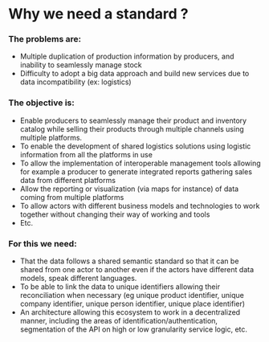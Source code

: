 # Why we need a standard ?

### The problems are:

* Multiple duplication of production information by producers, and inability to seamlessly manage stock
* Difficulty to adopt a big data approach and build new services due to data incompatibility \(ex: logistics\)

### The objective is:

* Enable producers to seamlessly manage their product and inventory catalog while selling their products through multiple channels using multiple platforms.
* To enable the development of shared logistics solutions using logistic information from all the platforms in use
* To allow the implementation of interoperable management tools allowing for example a producer to generate integrated reports gathering sales data from different platforms
* Allow the reporting or visualization \(via maps for instance\) of data coming from multiple platforms
* To allow actors with different business models and technologies to work together without changing their way of working and tools
* Etc.

### For this we need:

* That the data follows a shared semantic standard so that it can be shared from one actor to another even if the actors have different data models, speak different languages.
* To be able to link the data to unique identifiers allowing their reconciliation when necessary \(eg unique product identifier, unique company identifier, unique person identifier, unique place identifier\)
* An architecture allowing this ecosystem to work in a decentralized manner, including the areas of identification/authentication, segmentation of the API on high or low granularity service logic, etc.

